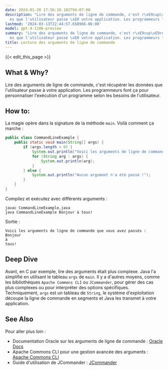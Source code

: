 ```yaml
---
date: 2024-01-20 17:56:10.102794-07:00
description: "Lire des arguments de ligne de commande, c'est r\xE9cup\xE9rer les donn\xE9\
  es que l'utilisateur passe \xE0 votre application. Les programmeurs font \xE7a pour\u2026"
lastmod: '2024-03-13T22:44:57.658966-06:00'
model: gpt-4-1106-preview
summary: "Lire des arguments de ligne de commande, c'est r\xE9cup\xE9rer les donn\xE9\
  es que l'utilisateur passe \xE0 votre application. Les programmeurs font \xE7a pour\u2026"
title: Lecture des arguments de ligne de commande
---
```


{{< edit_this_page >}}

## What & Why?
Lire des arguments de ligne de commande, c'est récupérer les données que l'utilisateur passe à votre application. Les programmeurs font ça pour personnaliser l'exécution d'un programme selon les besoins de l'utilisateur.

## How to:
La magie opère dans la signature de la méthode `main`. Voilà comment ça marche :

```java
public class CommandLineExample {
    public static void main(String[] args) {
        if (args.length > 0) {
            System.out.println("Voici les arguments de ligne de commande que vous avez passés :");
            for (String arg : args) {
                System.out.println(arg);
            }
        } else {
            System.out.println("Aucun argument n'a été passé !");
        }
    }
}
```

Compilez et exécutez avec différents arguments :

```shell
javac CommandLineExample.java
java CommandLineExample Bonjour à tous!
```

Sortie :

```
Voici les arguments de ligne de commande que vous avez passés :
Bonjour
à
tous!
```

## Deep Dive
Avant, en C par exemple, lire des arguments était plus complexe. Java l'a simplifié en utilisant le tableau `args` de `main`. Il y a d'autres moyens, comme les bibliothèques `Apache Commons CLI` ou `JCommander`, pour gérer des cas plus complexes ou pour interpréter des options spécifiques. Techniquement, `args` est un tableau de `String`, le système d'exploitation découpe la ligne de commande en segments et Java les transmet à votre application.

## See Also
Pour aller plus loin :

- Documentation Oracle sur les arguments de ligne de commande : [Oracle Docs](https://docs.oracle.com/javase/tutorial/essential/environment/cmdLineArgs.html)
- Apache Commons CLI pour une gestion avancée des arguments : [Apache Commons CLI](https://commons.apache.org/proper/commons-cli/)
- Guide d'utilisation de JCommander : [JCommander](http://jcommander.org/)
